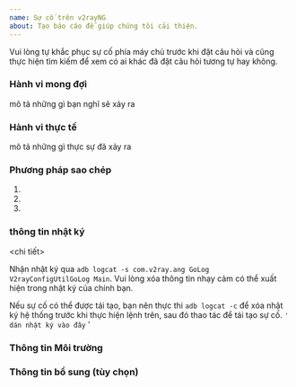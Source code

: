 ```yaml
---
name: Sự cố trên v2rayNG
about: Tạo báo cáo để giúp chúng tôi cải thiện.
---
```


Vui lòng tự khắc phục sự cố phía máy chủ trước khi đặt câu hỏi và cũng thực hiện tìm kiếm để xem có ai khác đã đặt câu hỏi tương tự hay không.


 ### Hành vi mong đợi
 mô tả những gì bạn nghĩ sẽ xảy ra

 ### Hành vi thực tế
 mô tả những gì thực sự đã xảy ra

 ### Phương pháp sao chép
 1.
 2.
 3.

 ### thông tin nhật ký
 <chi tiết>

 Nhận nhật ký qua `adb logcat -s com.v2ray.ang GoLog V2rayConfigUtilGoLog Main`.  Vui lòng xóa thông tin nhạy cảm có thể xuất hiện trong nhật ký của chính bạn.

 Nếu sự cố có thể được tái tạo, bạn nên thực thi `adb logcat -c` để xóa nhật ký hệ thống trước khi thực hiện lệnh trên, sau đó thao tác để tái tạo sự cố.
 `` '
 dán nhật ký vào đây
 `` '
 </details>

 ### Thông tin Môi trường

 ### Thông tin bổ sung (tùy chọn)
